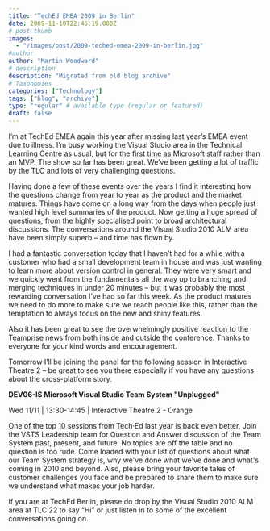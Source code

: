 ```yaml
---
title: "TechEd EMEA 2009 in Berlin"
date: 2009-11-10T22:46:19.000Z
# post thumb
images:
  - "/images/post/2009-teched-emea-2009-in-berlin.jpg"
#author
author: "Martin Woodward"
# description
description: "Migrated from old blog archive"
# Taxonomies
categories: ["Technology"]
tags: ["blog", "archive"]
type: "regular" # available type (regular or featured)
draft: false
---
```


I’m at TechEd EMEA again this year after missing last year’s EMEA event due to illness. I’m busy working the Visual Studio area in the Technical Learning Centre as usual, but for the first time as Microsoft staff rather than an MVP.  The show so far has been great.  We’ve been getting a lot of traffic by the TLC and lots of very challenging questions.  

Having done a few of these events over the years I find it interesting how the questions change from year to year as the product and the market matures.  Things have come on a long way from the days when people just wanted high level summaries of the product.  Now getting a huge spread of questions, from the highly specialised point to broad architectural discussions.  The conversations around the Visual Studio 2010 ALM area have been simply superb – and time has flown by.  

I had a fantastic conversation today that I haven’t had for a while with a customer who had a small development team in house and was just wanting to learn more about version control in general.  They were very smart and we quickly went from the fundamentals all the way up to branching and merging techniques in under 20 minutes – but it was probably the most rewarding conversation I’ve had so far this week.  As the product matures we need to do more to make sure we reach people like this, rather than the temptation to always focus on the new and shiny features.  

Also it has been great to see the overwhelmingly positive reaction to the Teamprise news from both inside and outside the conference.  Thanks to everyone for your kind words and encouragement.   

Tomorrow I’ll be joining the panel for the following session in Interactive Theatre 2 – be great to see you there especially if you have any questions about the cross-platform story.      

**DEV06-IS Microsoft Visual Studio Team System "Unplugged"**     

Wed 11/11 | 13:30-14:45 | Interactive Theatre 2 - Orange     

One of the top 10 sessions from Tech·Ed last year is back even better. Join the VSTS Leadership team for Question and Answer discussion of the Team System past, present, and future. No topics are off the table and no question is too rude. Come loaded with your list of questions about what our Team System strategy is, why we've done what we've done and what's coming in 2010 and beyond. Also, please bring your favorite tales of customer challenges you face and be prepared to share them to make sure we understand what makes your job harder.   

If you are at TechEd Berlin, please do drop by the Visual Studio 2010 ALM area at TLC 22 to say “Hi” or just listen in to some of the excellent conversations going on.
